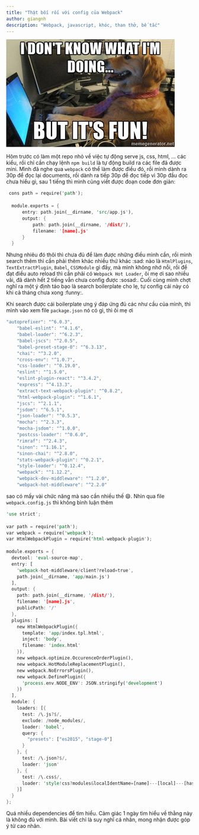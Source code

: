 ```yaml
---
title: "Thật bối rối với config của Webpack"
author: giangnh
description: "Webpack, javascript, khóc, than thở, bế tắc"
---
```


![It's fun](/assets/images/fun_meme.jpg)

Hôm trước có làm một repo nhỏ về việc tự động serve js, css, html, ... các kiểu, rồi chỉ cần chạy lệnh
`npm build` là tự động build ra các file đã được mini.
Mình đã nghe qua `webpack` có thể làm được điều đó, rồi mình dành ra 30p để đọc lại documents,
rồi dành ra tiếp 30p để đọc tiếp vì 30p đầu đọc chưa hiểu gì, sau 1 tiếng thì mình cũng viết được
đoạn code đơn giản:

~~~~rust
 cons path = require('path');

  module.exports = {
      entry: path.join(__dirname, 'src/app.js'),
      output: {
          path: path.join(__dirname, '/dist/'),
          filename: '[name].js'
      }
  }
~~~~

Nhưng nhiêu đó thôi thì chưa đủ để làm được những điều mình cần, rồi mình search thêm thì
cần phải thêm khác nhiều thứ khác :sad: nào là `HtmlPlugins`, `TextExtractPlugin`, `Babel`,
`CSSModule` gì đấy, mà mình không nhớ nỗi, rồi để đạt điều auto reload thì cần phải có 
`Webpack Hot Loader`, ôi mẹ ơi sao nhiều vãi, đã dành hết 2 tiếng vẫn chưa config được :sosad:.
Cuối cùng mình chợt nghĩ ra một ý định táo bạo là search boilerplate cho lẹ, tự config cái này
có khi cả tháng chưa xong :funny:.

Khi search được cái boilerplate ưng ý đáp ứng đủ các như cầu của mình, thì mình vào xem file `package.json`
nó có gì, thì ôi mẹ ơi

~~~~rust
"autoprefixer": "^6.0.3",
    "babel-eslint": "^4.1.6",
    "babel-loader": "^6.2.3",
    "babel-jscs": "^2.0.5",
    "babel-preset-stage-0": "^6.3.13",
    "chai": "^3.2.0",
    "cross-env": "^1.0.7",
    "css-loader": "^0.19.0",
    "eslint": "^1.5.0",
    "eslint-plugin-react": "^3.4.2",
    "express": "^4.13.3",
    "extract-text-webpack-plugin": "^0.8.2",
    "html-webpack-plugin": "^1.6.1",
    "jscs": "^2.1.1",
    "jsdom": "^6.5.1",
    "json-loader": "^0.5.3",
    "mocha": "^2.3.3",
    "mocha-jsdom": "^1.0.0",
    "postcss-loader": "^0.6.0",
    "rimraf": "^2.4.3",
    "sinon": "^1.16.1",
    "sinon-chai": "^2.8.0",
    "stats-webpack-plugin": "^0.2.1",
    "style-loader": "^0.12.4",
    "webpack": "^1.12.2",
    "webpack-dev-middleware": "^1.2.0",
    "webpack-hot-middleware": "^2.2.0"
~~~~

sao có mấy vài chức năng mà sao cần nhiều thế :smile:. Nhìn qua file `webpack.config.js` thì không bình luận thêm

~~~~rust
'use strict';

var path = require('path');
var webpack = require('webpack');
var HtmlWebpackPlugin = require('html-webpack-plugin');

module.exports = {
  devtool: 'eval-source-map',
  entry: [
    'webpack-hot-middleware/client?reload=true',
    path.join(__dirname, 'app/main.js')
  ],
  output: {
    path: path.join(__dirname, '/dist/'),
    filename: '[name].js',
    publicPath: '/'
  },
  plugins: [
    new HtmlWebpackPlugin({
      template: 'app/index.tpl.html',
      inject: 'body',
      filename: 'index.html'
    }),
    new webpack.optimize.OccurenceOrderPlugin(),
    new webpack.HotModuleReplacementPlugin(),
    new webpack.NoErrorsPlugin(),
    new webpack.DefinePlugin({
      'process.env.NODE_ENV': JSON.stringify('development')
    })
  ],
  module: {
    loaders: [{
      test: /\.js?$/,
      exclude: /node_modules/,
      loader: 'babel',
      query: {
        "presets": ["es2015", "stage-0"]
      }
    }, {
      test: /\.json?$/,
      loader: 'json'
    }, {
      test: /\.css$/,
      loader: 'style!css?modules&localIdentName=[name]---[local]---[hash:base64:5]'
    }]
  }
};
~~~~

Quá nhiều dependencies để tìm hiểu. Cảm giác 1 ngày tìm hiểu về thằng này là không đủ với mình.
Bài viết chỉ là suy nghĩ cá nhân, mong nhận được góp ý từ cao nhân.

